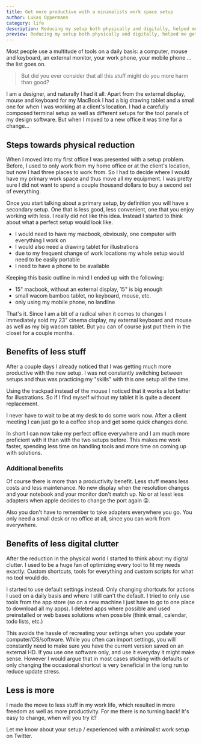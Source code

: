 ```yaml
---
title: Get more productive with a minimalists work space setup
author: Lukas Oppermann
category: life
description: Reducing my setup both physically and digitally, helped me get more productive
preview: Reducing my setup both physically and digitally, helped me get more productive.
---
```

Most people use a multitude of tools on a daily basis: a computer, mouse and keyboard, an external monitor, your work phone, your mobile phone … the list goes on.

> But did you ever consider that all this stuff might do you more harm than good?

I am a designer, and naturally I had it all: Apart from the external display, mouse and keyboard for my MacBook I had a big drawing tablet and a small one for when I was working at a client's location. I had a carefully composed terminal setup as well as different setups for the tool panels of my design software. But when I moved to a new office it was time for a change…

## Steps towards physical reduction

When I moved into my first office I was presented with a setup problem. Before, I used to only work from my home office or at the client's location, but now I had three places to work from. So I had to decide where I would have my primary work space and thus move all my equipment. I was pretty sure I did not want to spend a couple thousand dollars to buy a second set of everything.

Once you start talking about a primary setup, by definition you will have a secondary setup. One that is less good, less convenient, one that you enjoy working with less. I really did not like this idea. Instead I started to think about what a perfect setup would look like.

- I would need to have my macbook, obviously, one computer with everything I work on
- I would also need a drawing tablet for illustrations
- due to my frequent change of work locations my whole setup would need to be easily portable
- I need to have a phone to be available

Keeping this basic outline in mind I ended up with the following:

- 15" macbook, without an external display, 15" is big enough
- small wacom bamboo tablet, no keyboard, mouse, etc.
- only using my mobile phone, no landline

That's it. Since I am a bit of a radical when it comes to changes I immediately sold my 23" cinema display, my external keyboard and mouse as well as my big wacom tablet. But you can of course just put them in the closet for a couple months.

## Benefits of less stuff

After a couple days I already noticed that I was getting much more productive with the new setup. I was not constantly switching between setups and thus was practicing my "skills" with this one setup all the time.

Using the trackpad instead of the mouse I noticed that it works a lot better for illustrations. So if I find myself without my tablet it is quite a decent replacement.

I never have to wait to be at my desk to do some work now. After a client meeting I can just go to a coffee shop and get some quick changes done.

In short I can now take my perfect office everywhere and I am much more proficient with it than with the two setups before. This makes me work faster, spending less time on handling tools and more time on coming up with solutions.

### Additional benefits

Of course there is more than a productivity benefit. Less stuff means less costs and less maintenance. No new display when the resolution changes and your notebook and your monitor don't match up. No or at least less adapters when apple decides to change the port again 😜.

Also you don't have to remember to take adapters everywhere you go. You only need a small desk or no office at all, since you can work from everywhere.

## Benefits of less digital clutter

After the reduction in the physical world I started to think about my digital clutter. I used to be a huge fan of optimizing every tool to fit my needs exactly: Custom shortcuts, tools for everything and custom scripts for what no tool would do.

I started to use default settings instead. Only changing shortcuts for actions I used on a daily basis and where I still can't the default. I tried to only use tools from the app store (so on a new machine I just have to go to one place to download all my apps). I deleted apps where possible and used preinstalled or web bases solutions when possible (think email, calendar, todo lists, etc.)

This avoids the hassle of recreating your settings when you update your computer/OS/software. While you often can import settings, you will constantly need to make sure you have the current version saved on an external HD. If you use one software only, and use it everyday it might make sense. However I would argue that in most cases sticking with defaults or only changing the occasional shortcut is very beneficial in the long run to reduce update stress.

## Less is more

I made the move to less stuff in my work life, which resulted in more freedom as well as more productivity. For me there is no turning back! It's easy to change, when will you try it?

Let me know about your setup / experienced with a minimalist work setup on Twitter.
